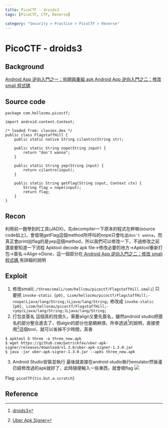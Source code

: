 ```yaml
---
title: PicoCTF - droids3
tags: [PicoCTF, CTF, Reverse]

category: "Security > Practice > PicoCTF > Reverse"
---
```


# PicoCTF - droids3
## Background
[ Android App 逆向入門之一：拆開與重組 apk ](https://blog.huli.tw/2023/04/27/android-apk-decompile-intro-1/)
[ Android App 逆向入門之二：修改 smali 程式碼 ](https://blog.huli.tw/2023/04/27/android-apk-decompile-intro-2/)
## Source code
```java=
package com.hellocmu.picoctf;

import android.content.Context;

/* loaded from: classes.dex */
public class FlagstaffHill {
    public static native String cilantro(String str);

    public static String nope(String input) {
        return "don't wanna";
    }

    public static String yep(String input) {
        return cilantro(input);
    }

    public static String getFlag(String input, Context ctx) {
        String flag = nope(input);
        return flag;
    }
}
```
## Recon
利用前一題學到的工具(JADX)，先decompiler一下原本的程式在幹嘛(source code如上)，會發現getFlag這個method所呼叫的nope只會吐出`don't wanna`，而真正會print出flag的是yep這個method，所以我們可以修改一下，不過修改之前還是要知道一下流程
Apktool decode apk file$\to$修改必要的地方$\to$Apktool重新打包$\to$簽名$\to$Align$\to$Done，這一個部分在[ Android App 逆向入門之二：修改 smali 程式碼 ](https://blog.huli.tw/2023/04/27/android-apk-decompile-intro-2/)有詳細的說明
## Exploit
1. 修改smali(`./three/smali/com/hellcmu/picoctf/FlagstaffHill.smali`)
只要把
`invoke-static {p0}, Lcom/hellocmu/picoctf/FlagstaffHill;->nope(Ljava/lang/String;)Ljava/lang/String;`
修改成
`invoke-static {p0}, Lcom/hellocmu/picoctf/FlagstaffHill;->yep(Ljava/lang/String;)Ljava/lang/String;`
2. 打包並簽名
這個真的找很久，需要align又要先簽名，雖然android studio把簽名的部分整合進去了，但algin的部分也是頗麻煩，所幸透過[^pico-reverse-droids3-wp]的說明，直接使用[^apk-signer-tool]這個tool，就可以省掉不少時間，真香
```bash!
$ apktool b three -o three_new.apk
$ wget https://github.com/patrickfav/uber-apk-signer/releases/download/v1.3.0/uber-apk-signer-1.3.0.jar
$ java -jar uber-apk-signer-1.3.0.jar --apks three_new.apk
```
3. Android Studio安裝並執行
最後就直接在android studio執行emulator然後灌已經修改過的apk就好了，此時隨便輸入一些東西，就會噴flag
![](https://hackmd.io/_uploads/Hk3kHQbeT.png)

Flag: `picoCTF{tis.but.a.scratch}`
## Reference
[^pico-reverse-droids3-wp]:[droids3](https://picoctf2019.haydenhousen.com/reverse-engineering/droids3)
[^apk-signer-tool]:[Uber Apk Signer](https://github.com/patrickfav/uber-apk-signer)